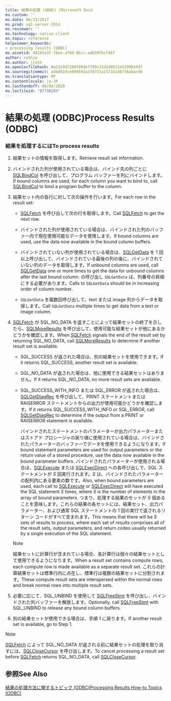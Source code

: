 ```yaml
---
title: 結果の処理 (ODBC) |Microsoft Docs
ms.custom: ''
ms.date: 06/13/2017
ms.prod: sql-server-2014
ms.reviewer: ''
ms.technology: native-client
ms.topic: reference
helpviewer_keywords:
- processing results [ODBC]
ms.assetid: 4810fe3f-78ee-4f0d-8bcc-a4659fbcf46f
author: rothja
ms.author: jroth
ms.openlocfilehash: 8a22e9d7280f88de7799c31d2d0611e5299043d7
ms.sourcegitcommit: ad4d92dce894592a259721a1571b1d8736abacdb
ms.translationtype: MT
ms.contentlocale: ja-JP
ms.lasthandoff: 08/04/2020
ms.locfileid: "87738293"
---
```

# <a name="process-results-odbc"></a><span data-ttu-id="358dc-102">結果の処理 (ODBC)</span><span class="sxs-lookup"><span data-stu-id="358dc-102">Process Results (ODBC)</span></span>
    
### <a name="to-process-results"></a><span data-ttu-id="358dc-103">結果を処理するには</span><span class="sxs-lookup"><span data-stu-id="358dc-103">To process results</span></span>  
  
1.  <span data-ttu-id="358dc-104">結果セットの情報を取得します。</span><span class="sxs-lookup"><span data-stu-id="358dc-104">Retrieve result set information.</span></span>  
  
2.  <span data-ttu-id="358dc-105">バインドされた列が使用されている場合は、バインド先の列ごとに[SQLBindCol](../native-client-odbc-api/sqlbindcol.md) を呼び出して、プログラム バッファーを列にバインドします。</span><span class="sxs-lookup"><span data-stu-id="358dc-105">If bound columns are used, for each column you want to bind to, call [SQLBindCol](../native-client-odbc-api/sqlbindcol.md) to bind a program buffer to the column.</span></span>  
  
3.  <span data-ttu-id="358dc-106">結果セット内の各行に対して次の操作を行います。</span><span class="sxs-lookup"><span data-stu-id="358dc-106">For each row in the result set:</span></span>  
  
    -   <span data-ttu-id="358dc-107">[SQLFetch](https://go.microsoft.com/fwlink/?LinkId=58401) を呼び出して次の行を取得します。</span><span class="sxs-lookup"><span data-stu-id="358dc-107">Call [SQLFetch](https://go.microsoft.com/fwlink/?LinkId=58401) to get the next row.</span></span>  
  
    -   <span data-ttu-id="358dc-108">バインドされた列が使用されている場合は、バインドされた列のバッファー内で現在使用可能なデータを使用します。</span><span class="sxs-lookup"><span data-stu-id="358dc-108">If bound columns are used, use the data now available in the bound column buffers.</span></span>  
  
    -   <span data-ttu-id="358dc-109">バインドされていない列が使用されている場合は、[SQLGetData](../native-client-odbc-api/sqlgetdata.md) を 1 回以上呼び出して、バインドされている最後の列の後に、バインドされていない列のデータを取得します。</span><span class="sxs-lookup"><span data-stu-id="358dc-109">If unbound columns are used, call [SQLGetData](../native-client-odbc-api/sqlgetdata.md) one or more times to get the data for unbound columns after the last bound column.</span></span> <span data-ttu-id="358dc-110">の呼び出し `SQLGetData` は、列番号の昇順にする必要があります。</span><span class="sxs-lookup"><span data-stu-id="358dc-110">Calls to `SQLGetData` should be in increasing order of column number.</span></span>  
  
    -   <span data-ttu-id="358dc-111">`SQLGetData` を複数回呼び出して、text または image 列からデータを取得します。</span><span class="sxs-lookup"><span data-stu-id="358dc-111">Call `SQLGetData` multiple times to get data from a text or image column.</span></span>  
  
4.  <span data-ttu-id="358dc-112">[SQLFetch](https://go.microsoft.com/fwlink/?LinkId=58401) が SQL_NO_DATA を返すことによって結果セットの終了を示したら、[SQLMoreResults](../native-client-odbc-api/sqlmoreresults.md) を呼び出して、使用可能な結果セットが他にあるかどうかを確認します。</span><span class="sxs-lookup"><span data-stu-id="358dc-112">When [SQLFetch](https://go.microsoft.com/fwlink/?LinkId=58401) signals the end of the result set by returning SQL_NO_DATA, call [SQLMoreResults](../native-client-odbc-api/sqlmoreresults.md) to determine if another result set is available.</span></span>  
  
    -   <span data-ttu-id="358dc-113">SQL_SUCCESS が返された場合は、別の結果セットを使用できます。</span><span class="sxs-lookup"><span data-stu-id="358dc-113">If it returns SQL_SUCCESS, another result set is available.</span></span>  
  
    -   <span data-ttu-id="358dc-114">SQL_NO_DATA が返された場合は、他に使用できる結果セットはありません。</span><span class="sxs-lookup"><span data-stu-id="358dc-114">If it returns SQL_NO_DATA, no more result sets are available.</span></span>  
  
    -   <span data-ttu-id="358dc-115">SQL_SUCCESS_WITH_INFO または SQL_ERROR が返された場合は、[SQLGetDiagRec](https://go.microsoft.com/fwlink/?LinkId=58402) を呼び出して、PRINT ステートメントまたは RAISERROR ステートメントからの出力が使用可能かどうかを確認します。</span><span class="sxs-lookup"><span data-stu-id="358dc-115">If it returns SQL_SUCCESS_WITH_INFO or SQL_ERROR, call [SQLGetDiagRec](https://go.microsoft.com/fwlink/?LinkId=58402) to determine if the output from a PRINT or RAISERROR statement is available.</span></span>  
  
         <span data-ttu-id="358dc-116">バインドされたステートメントのパラメーターが出力パラメーターまたはストアド プロシージャの戻り値に使用されている場合は、バインドされたパラメーターのバッファーでデータを使用できるようになります。</span><span class="sxs-lookup"><span data-stu-id="358dc-116">If bound statement parameters are used for output parameters or the return value of a stored procedure, use the data now available in the bound parameter buffers.</span></span> <span data-ttu-id="358dc-117">バインドされたパラメーターが使用される場合は、[SQLExecute](https://go.microsoft.com/fwlink/?LinkId=58400) または [SQLExecDirect](https://go.microsoft.com/fwlink/?LinkId=58399) への各呼び出しで、SQL ステートメントが *S* 回実行されます。*S* は、バインドされたパラメーターの配列内にある要素の数です。</span><span class="sxs-lookup"><span data-stu-id="358dc-117">Also, when bound parameters are used, each call to [SQLExecute](https://go.microsoft.com/fwlink/?LinkId=58400) or [SQLExecDirect](https://go.microsoft.com/fwlink/?LinkId=58399) will have executed the SQL statement *S* times, where *S* is the number of elements in the array of bound parameters.</span></span> <span data-ttu-id="358dc-118">つまり、処理する結果のセットが *S* 個あることを意味します。これらの結果の各セットには、結果セット、出力パラメーター、および通常 SQL ステートメントの 1 回の実行で返されるリターン コードがすべて含まれます。</span><span class="sxs-lookup"><span data-stu-id="358dc-118">This means that there will be *S* sets of results to process, where each set of results comprises all of the result sets, output parameters, and return codes usually returned by a single execution of the SQL statement.</span></span>  
  
    > [!NOTE]  
    >  <span data-ttu-id="358dc-119">結果セットに計算行が含まれている場合、各計算行は個々の結果セットとして使用できるようになります。</span><span class="sxs-lookup"><span data-stu-id="358dc-119">When a result set contains compute rows, each compute row is made available as a separate result set.</span></span> <span data-ttu-id="358dc-120">これらの計算結果セットは標準行内に点在し、標準行は複数の結果セットに分割されます。</span><span class="sxs-lookup"><span data-stu-id="358dc-120">These compute result sets are interspersed within the normal rows and break normal rows into multiple result sets.</span></span>  
  
5.  <span data-ttu-id="358dc-121">必要に応じて、SQL_UNBIND を使用して [SQLFreeStmt](../native-client-odbc-api/sqlfreestmt.md) を呼び出し、バインドされた列バッファーを解放します。</span><span class="sxs-lookup"><span data-stu-id="358dc-121">Optionally, call [SQLFreeStmt](../native-client-odbc-api/sqlfreestmt.md) with SQL_UNBIND to release any bound column buffers.</span></span>  
  
6.  <span data-ttu-id="358dc-122">別の結果セットが使用できる場合は、手順 1 に戻ります。</span><span class="sxs-lookup"><span data-stu-id="358dc-122">If another result set is available, go to Step 1.</span></span>  
  
> [!NOTE]  
>  <span data-ttu-id="358dc-123">[SQLFetch](https://go.microsoft.com/fwlink/?LinkId=58401) によって SQL_NO_DATA が返される前に結果セットの処理を取り消すには、[SQLCloseCursor](../native-client-odbc-api/sqlclosecursor.md) を呼び出します。</span><span class="sxs-lookup"><span data-stu-id="358dc-123">To cancel processing a result set before [SQLFetch](https://go.microsoft.com/fwlink/?LinkId=58401) returns SQL_NO_DATA, call [SQLCloseCursor](../native-client-odbc-api/sqlclosecursor.md).</span></span>  
  
## <a name="see-also"></a><span data-ttu-id="358dc-124">参照</span><span class="sxs-lookup"><span data-stu-id="358dc-124">See Also</span></span>  
 [<span data-ttu-id="358dc-125">結果の処理方法に関するトピック &#40;ODBC&#41;</span><span class="sxs-lookup"><span data-stu-id="358dc-125">Processing Results How-to Topics &#40;ODBC&#41;</span></span>](../../database-engine/dev-guide/processing-results-how-to-topics-odbc.md)  
  
  
